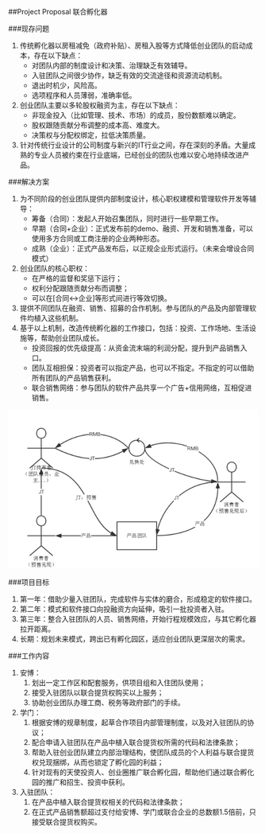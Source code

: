 ##Project Proposal
联合孵化器

###现存问题
1. 传统孵化器以房租减免（政府补贴）、房租入股等方式降低创业团队的启动成本，存在以下缺点：
	* 对团队内部的制度设计和决策、治理缺乏有效辅导。
	* 入驻团队之间很少协作，缺乏有效的交流途径和资源流动机制。
	* 退出时机少，风险高。
	* 选项程序和人员薄弱，准确率低。
2. 创业团队主要以多轮股权融资为主，存在以下缺点：
	* 非现金投入（比如管理、技术、市场）的成员，股份数额难以确定。
	* 股权跟随贡献分布调整的成本高、难度大。
	* 决策权与分配权绑定，拉低决策质量。
3. 针对传统行业设计的公司制度与新兴的IT行业之间，存在深刻的矛盾。大量成熟的专业人员被约束在行业底端，已经创业的团队也难以安心地持续改进产品。

###解决方案
1. 为不同阶段的创业团队提供内部制度设计，核心职权建模和管理软件开发等辅导：
	* 筹备（合同）：发起人开始召集团队，同时进行一些早期工作。
	* 早期（合同+企业）：正式发布前的demo、融资、开发和销售准备，可以使用多方合同或工商注册的企业两种形态。
	* 成熟（企业）：正式产品发布后，以正规企业形式运行。（未来会增设合同模式）
2. 创业团队的核心职权：
	* 在严格的监督和奖惩下运行；
	* 权利分配跟随贡献分布而调整；
	* 可以在[合同<->企业]等形式间进行等效切换。
3. 提供不同团队在融资、销售、招募的合作机制。参与团队的产品及内部管理软件均植入这些机制。
4. 基于以上机制，改造传统孵化器的工作接口，包括：投资、工作场地、生活设施等，帮助创业团队成长。
	* 投资回报的优先级提高：从资金流末端的利润分配，提升到产品销售入口。
	* 团队互相担保：投资者可以指定产品，也可以不指定。不指定的可以借助所有团队的产品销售获利。
	* 联合销售网络：参与团队的软件产品共享一个广告+信用网络，互相促进销售。

![交易过程](交易.png)


###项目目标
1. 第一年：借助少量入驻团队，完成软件与实体的磨合，形成稳定的软件接口。
2. 第二年：模式和软件接口向投融资方向延伸，吸引一批投资者入驻。
3. 第三年：整合入驻团队的人员、销售网络，开始行程规模效应，与其它孵化器拉开距离。
4. 长期：规划未来模式，跨出已有孵化园区，适应创业团队更深层次的需求。

###工作内容
1. 安博：
	1. 划出一定工作区和配套服务，供项目组和入住团队使用；
	2. 接受入驻团队以联合提货权购买以上服务；
	3. 协助创业团队办理工商、税务等政府部门的手续。
2. 学门：
	1. 根据安博的规章制度，起草合作项目内部管理制度，以及对入驻团队的协议；
	2. 配合申请入驻团队在产品中植入联合提货权所需的代码和法律条款；
	3. 帮助入驻创业团队建立内部治理结构，使团队成员的个人利益与联合提货权兑现捆绑，从而也锁定了孵化园的利益；
	4. 针对现有的天使投资人、创业圈推广联合孵化园，帮助他们通过联合孵化园的推广和招生、投资中获利。
3. 入驻团队：
	1. 在产品中植入联合提货权相关的代码和法律条款；
	2. 在正式产品销售额超过支付给安博、学门或联合企业的总数额1.5倍前，只接受联合提货权购买。

